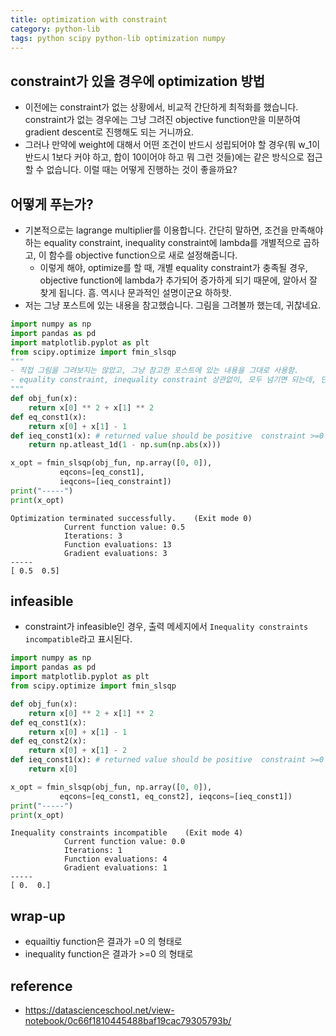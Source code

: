 ```yaml
---
title: optimization with constraint
category: python-lib 
tags: python scipy python-lib optimization numpy 
---
```


## constraint가 있을 경우에 optimization 방법

- 이전에는 constraint가 없는 상황에서, 비교적 간단하게 최적화를 했습니다. constraint가 없는 경우에는 그냥 그려진 objective function만을 미분하여 gradient descent로 진행해도 되는 거니까요. 
- 그러나 만약에 weight에 대해서 어떤 조건이 반드시 성립되어야 할 경우(뭐 w_1이 반드시 1보다 커야 하고, 합이 10이어야 하고 뭐 그런 것들)에는 같은 방식으로 접근할 수 없습니다. 이럴 때는 어떻게 진행하는 것이 좋을까요? 

## 어떻게 푸는가?

- 기본적으로는 lagrange multiplier를 이용합니다. 간단히 말하면, 조건을 만족해야 하는 equality constraint, inequality constraint에 lambda를 개별적으로 곱하고, 이 함수를 objective function으로 새로 설정해줍니다. 
    - 이렇게 해야, optimize를 할 때, 개별 equality constraint가 충족될 경우, objective function에 lambda가 추가되어 증가하게 되기 때문에, 알아서 잘 찾게 됩니다. 흠. 역시나 문과적인 설명이군요 하하핫. 
- 저는 그냥 포스트에 있는 내용을 참고했습니다. 그림을 그려볼까 했는데, 귀찮네요. 

```python
import numpy as np 
import pandas as pd
import matplotlib.pyplot as plt 
from scipy.optimize import fmin_slsqp
"""
- 직접 그림을 그려보지는 않았고, 그냥 참고한 포스트에 있는 내용을 그대로 사용함. 
- equality constraint, inequality constraint 상관없이, 모두 넘기면 되는데, 단 ineqaulity는 항상 positive하도록 넘겨야 함 
"""
def obj_fun(x):
    return x[0] ** 2 + x[1] ** 2
def eq_const1(x):
    return x[0] + x[1] - 1
def ieq_const1(x): # returned value should be positive  constraint >=0
    return np.atleast_1d(1 - np.sum(np.abs(x)))

x_opt = fmin_slsqp(obj_fun, np.array([0, 0]), 
           eqcons=[eq_const1], 
           ieqcons=[ieq_constraint])
print("-----")
print(x_opt)
```
```
Optimization terminated successfully.    (Exit mode 0)
            Current function value: 0.5
            Iterations: 3
            Function evaluations: 13
            Gradient evaluations: 3
-----
[ 0.5  0.5]
```

## infeasible 

- constraint가 infeasible인 경우, 출력 메세지에서 `Inequality constraints incompatible`라고 표시된다. 

```python
import numpy as np 
import pandas as pd
import matplotlib.pyplot as plt 
from scipy.optimize import fmin_slsqp

def obj_fun(x):
    return x[0] ** 2 + x[1] ** 2
def eq_const1(x):
    return x[0] + x[1] - 1
def eq_const2(x):
    return x[0] + x[1] - 2
def ieq_const1(x): # returned value should be positive  constraint >=0
    return x[0]

x_opt = fmin_slsqp(obj_fun, np.array([0, 0]), 
           eqcons=[eq_const1, eq_const2], ieqcons=[ieq_const1])
print("-----")
print(x_opt)
```

```
Inequality constraints incompatible    (Exit mode 4)
            Current function value: 0.0
            Iterations: 1
            Function evaluations: 4
            Gradient evaluations: 1
-----
[ 0.  0.]
```

## wrap-up

- equailtiy function은 결과가 =0 의 형태로 
- inequality function은 결과가 >=0 의 형태로 

## reference 

- <https://datascienceschool.net/view-notebook/0c66f1810445488baf19cac79305793b/>